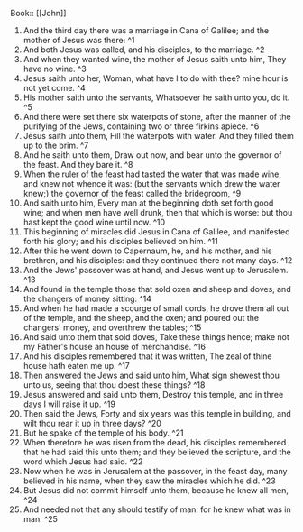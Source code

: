  Book:: [[John]]
 1. And the third day there was a marriage in Cana of Galilee; and the mother of Jesus was there: ^1
 2. And both Jesus was called, and his disciples, to the marriage. ^2
 3. And when they wanted wine, the mother of Jesus saith unto him, They have no wine. ^3
 4. Jesus saith unto her, Woman, what have I to do with thee? mine hour is not yet come. ^4
 5. His mother saith unto the servants, Whatsoever he saith unto you, do it. ^5
 6. And there were set there six waterpots of stone, after the manner of the purifying of the Jews, containing two or three firkins apiece. ^6
 7. Jesus saith unto them, Fill the waterpots with water. And they filled them up to the brim. ^7
 8. And he saith unto them, Draw out now, and bear unto the governor of the feast. And they bare it. ^8
 9. When the ruler of the feast had tasted the water that was made wine, and knew not whence it was: (but the servants which drew the water knew;) the governor of the feast called the bridegroom, ^9
 10. And saith unto him, Every man at the beginning doth set forth good wine; and when men have well drunk, then that which is worse: but thou hast kept the good wine until now. ^10
 11. This beginning of miracles did Jesus in Cana of Galilee, and manifested forth his glory; and his disciples believed on him. ^11
 12. After this he went down to Capernaum, he, and his mother, and his brethren, and his disciples: and they continued there not many days. ^12
 13. And the Jews' passover was at hand, and Jesus went up to Jerusalem. ^13
 14. And found in the temple those that sold oxen and sheep and doves, and the changers of money sitting: ^14
 15. And when he had made a scourge of small cords, he drove them all out of the temple, and the sheep, and the oxen; and poured out the changers' money, and overthrew the tables; ^15
 16. And said unto them that sold doves, Take these things hence; make not my Father's house an house of merchandise. ^16
 17. And his disciples remembered that it was written, The zeal of thine house hath eaten me up. ^17
 18. Then answered the Jews and said unto him, What sign shewest thou unto us, seeing that thou doest these things? ^18
 19. Jesus answered and said unto them, Destroy this temple, and in three days I will raise it up. ^19
 20. Then said the Jews, Forty and six years was this temple in building, and wilt thou rear it up in three days? ^20
 21. But he spake of the temple of his body. ^21
 22. When therefore he was risen from the dead, his disciples remembered that he had said this unto them; and they believed the scripture, and the word which Jesus had said. ^22
 23. Now when he was in Jerusalem at the passover, in the feast day, many believed in his name, when they saw the miracles which he did. ^23
 24. But Jesus did not commit himself unto them, because he knew all men, ^24
 25. And needed not that any should testify of man: for he knew what was in man. ^25
